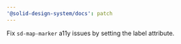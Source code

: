 ```yaml
---
'@solid-design-system/docs': patch
---
```


Fix `sd-map-marker` a11y issues by setting the label attribute.
